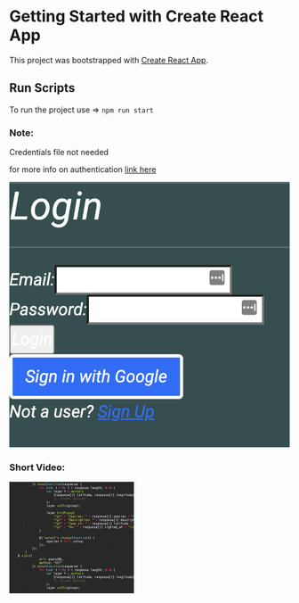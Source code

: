 # Getting Started with Create React App

This project was bootstrapped with [Create React App](https://github.com/facebook/create-react-app).

## Run Scripts
To run the project use => `npm run start`


### Note:
Credentials file not needed

for more info on authentication [link here](https://firebase.com)

![alt text](screenshot.png)

### Short Video:
![alt text](code.gif)